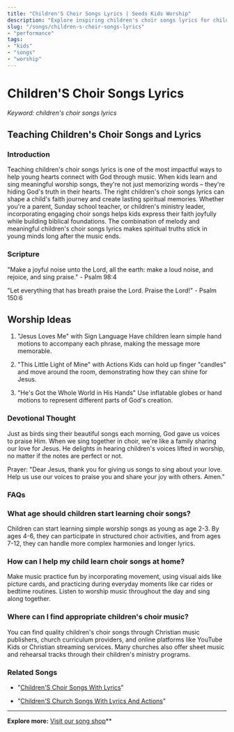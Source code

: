 ```yaml
---
title: "Children'S Choir Songs Lyrics | Seeds Kids Worship"
description: "Explore inspiring children's choir songs lyrics for children's worship and faith development. Biblical music resources for families and ministry."
slug: "/songs/children-s-choir-songs-lyrics"
- "performance"
tags:
- "kids"
- "songs"
- "worship"
---
```


# Children'S Choir Songs Lyrics

_Keyword: children's choir songs lyrics_

## Teaching Children's Choir Songs and Lyrics

### Introduction
Teaching children's choir songs lyrics is one of the most impactful ways to help young hearts connect with God through music. When kids learn and sing meaningful worship songs, they're not just memorizing words – they're hiding God's truth in their hearts. The right children's choir songs lyrics can shape a child's faith journey and create lasting spiritual memories. Whether you're a parent, Sunday school teacher, or children's ministry leader, incorporating engaging choir songs helps kids express their faith joyfully while building biblical foundations. The combination of melody and meaningful children's choir songs lyrics makes spiritual truths stick in young minds long after the music ends.

### Scripture
"Make a joyful noise unto the Lord, all the earth: make a loud noise, and rejoice, and sing praise." - Psalm 98:4

"Let everything that has breath praise the Lord. Praise the Lord!" - Psalm 150:6

## Worship Ideas
1. "Jesus Loves Me" with Sign Language
Have children learn simple hand motions to accompany each phrase, making the message more memorable.

2. "This Little Light of Mine" with Actions
Kids can hold up finger "candles" and move around the room, demonstrating how they can shine for Jesus.

3. "He's Got the Whole World in His Hands"
Use inflatable globes or hand motions to represent different parts of God's creation.

### Devotional Thought
Just as birds sing their beautiful songs each morning, God gave us voices to praise Him. When we sing together in choir, we're like a family sharing our love for Jesus. He delights in hearing children's voices lifted in worship, no matter if the notes are perfect or not.

Prayer: "Dear Jesus, thank you for giving us songs to sing about your love. Help us use our voices to praise you and share your joy with others. Amen."

### FAQs

### What age should children start learning choir songs?
Children can start learning simple worship songs as young as age 2-3. By ages 4-6, they can participate in structured choir activities, and from ages 7-12, they can handle more complex harmonies and longer lyrics.

### How can I help my child learn choir songs at home?
Make music practice fun by incorporating movement, using visual aids like picture cards, and practicing during everyday moments like car rides or bedtime routines. Listen to worship music throughout the day and sing along together.

### Where can I find appropriate children's choir music?
You can find quality children's choir songs through Christian music publishers, church curriculum providers, and online platforms like YouTube Kids or Christian streaming services. Many churches also offer sheet music and rehearsal tracks through their children's ministry programs.

### Related Songs

- "[Children'S Choir Songs With Lyrics](/songs/children-s-choir-songs-with-lyrics/)"

- "[Children'S Church Songs With Lyrics And Actions](/songs/children-s-church-songs-with-lyrics-and-actions/)"

---

**Explore more:** [Visit our song shop](https://seedskidsworship.com/shop)**

<!-- Schema Markup -->
<script type="application/ld+json">
{
  "@context": "https://schema.org",
  "@type": "MusicRecording",
  "name": "Children'S Choir Songs Lyrics",
  "byArtist": {
    "@type": "MusicGroup",
    "name": "Seeds Kids Worship"
  },
  "isFamilyFriendly": true,
  "url": "https://seedskidsworship.com/songs/children-s-choir-songs-lyrics/"
}
</script>